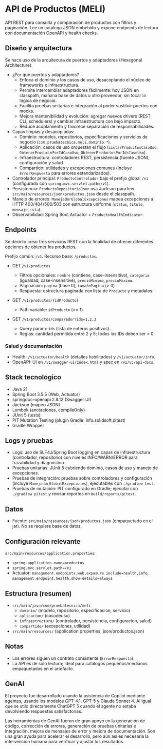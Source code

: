 # API de Productos (MELI)

API REST para consulta y comparación de productos con filtros y paginación. Lee un catálogo JSON embebido y expone endpoints de lectura con documentación OpenAPI y health checks.

## Diseño y arquitectura
Se hace uso de la arquitecura de puertos y adaptadores (Hexagonal Architecture):
- ¿Por qué puertos y adaptadores?
  - Enfoca el dominio y los casos de uso, desacoplando el núcleo de frameworks e infraestructura.
  - Permite intercambiar adaptadores fácilmente: hoy JSON en classpath, mañana base de datos u otro proveedor, sin tocar la lógica de negocio.
  - Facilita pruebas unitarias e integración al poder sustituir puertos con mocks.
  - Mejora mantenibilidad y evolución: agregar nuevos drivers (REST, CLI, schedulers) y cambiar infraestructura con bajo impacto.
  - Reduce acoplamiento y favorece separación de responsabilidades.
- Capas limpias y desacopladas:
  - Dominio: modelos, repositorios, especificaciones y servicios de negocio (`com.pruebatecnica.meli.dominio.*`).
  - Aplicación: casos de uso orquestan el flujo (`ListarProductosCasoUso`, `ObtenerProductoPorIdCasoUso`, `ObtenerProductosPorIdsCasoUso`).
  - Infraestructura: controladores REST, persistencia (fuente JSON), configuración y salud.
  - Compartido: utilidades y excepciones comunes (incluye `ErrorRespuesta` para errores estandarizados).
- Controlador principal: `ProductoControlador` bajo el prefijo global `/v1` (configurado con `spring.mvc.servlet.path=/v1`).
- Persistencia: `ProductoRepositorioJson` usa Jackson para leer `src/main/resources/json/productos.json` desde el classpath.
- Manejo de errores: `ManejadorGlobalExcepciones` mapea excepciones a HTTP 400/404/500/503 con estructura uniforme (`status`, `titulo`, `mensaje`, `ruta`).
- Observabilidad: Spring Boot Actuator + `ProductoHealthIndicator`.

## Endpoints
Se decidio crear tres servicios REST con la finalidad de ofrecer diferentes opciones de obtener los productos.

Prefijo común: `/v1`. Recurso base: `/productos`.

- GET `/v1/productos`
  - Filtros opcionales: `nombre` (contiene, case-insensitive), `categoria` (igualdad, case-insensitive), `precioMinimo`, `precioMaximo`.
  - Paginación: `pagina` (base 0), `tamañoPagina` (> 0).
  - Respuesta: estructura paginada con lista de `Producto` y metadatos.

- GET `/v1/productos/{idProducto}`
  - Path variable: `idProducto` (>= 1).

- GET `/v1/productos/comparador?ids=1,2,3`
  - Query param: `ids` (lista de enteros positivos).
  - Reglas: cantidad permitida entre 2 y 5; todos los IDs deben ser > 0.

### Salud y documentación
- Health: `/v1/actuator/health` (detalles habilitados) y `/v1/actuator/info`.
- OpenAPI: UI en `/v1/swagger-ui/index.html` y spec en `/v1/v3/api-docs`.

## Stack tecnológico
- Java 21
- Spring Boot 3.5.5 (Web, Actuator)
- springdoc-openapi 2.8.12 (Swagger UI)
- Jackson (mapeo JSON)
- Lombok (anotaciones, compileOnly)
- JUnit 5 (tests)
- PIT Mutation Testing (plugin Gradle: info.solidsoft.pitest)
- Gradle Wrapper

## Logs y pruebas
- Logs: uso de SLF4J/Spring Boot logging en capas de infraestructura (controlador, repositorio) con niveles INFO/WARN/ERROR para trazabilidad y diagnóstico.
- Pruebas unitarias: JUnit 5 cubriendo dominio, casos de uso y manejo de excepciones.
- Pruebas de integración: pruebas sobre controladores y configuración (incluye `ManejadorGlobalExcepciones`), ejecutables con `./gradlew test`.
- Pruebas de mutación: PIT configurado en Gradle; ejecutar con `./gradlew pitest` y revisar reportes en `build/reports/pitest`.

## Datos
- Fuente: `src/main/resources/json/productos.json` (empaquetado en el jar). No se requiere base de datos.

## Configuración relevante
`src/main/resources/application.properties`:
- `spring.application.name=productos`
- `spring.mvc.servlet.path=/v1`
- Actuator: `management.endpoints.web.exposure.include=health,info`, `management.endpoint.health.show-details=always`

## Estructura (resumen)
- `src/main/java/com/pruebatecnica/meli`
  - `dominio/` (modelo, repositorio, especificacion, servicio)
  - `aplicacion/` (casodeuso)
  - `infraestructura/` (controlador, persistencia, configuracion, salud)
  - `compartido/` (excepciones, utilidad)
- `src/main/resources/` (application.properties, json/productos.json)

## Notas
- Los errores siguen un contrato consistente (`ErrorRespuesta`).
- La API es de solo lectura; ideal para catálogos pequeños/medianos empaquetados en el artefacto.

## GenAI
El proyecto fue desarrollado usando la asistencia de Copilot mediante agentes, usando los modelos GPT-4.1, GPT-5 y Claude Sonnet 4.
Al igual que se utilo directamente ChatGPT 5 cuando el agente no estaba devolviendo respuestas satisfactorias.

Las herramientas de GenAI fueron de gran apoyo en la generación de código, corrección de errores, generación de pruebas unitarias e integración, mejora de mensajes de error y mejora de documentación.
Son una gran ayuda para acelerar el desarrollo, pero aún así es necesaria la intervención humana para verificar y ajustar los resultados.